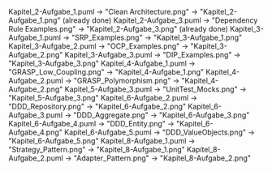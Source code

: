 Kapitel_2-Aufgabe_1.puml → "Clean Architecture.png" → "Kapitel_2-Aufgabe_1.png" (already done)
Kapitel_2-Aufgabe_3.puml → "Dependency Rule Examples.png" → "Kapitel_2-Aufgabe_3.png" (already done)
Kapitel_3-Aufgabe_1.puml → "SRP_Examples.png" → "Kapitel_3-Aufgabe_1.png"
Kapitel_3-Aufgabe_2.puml → "OCP_Examples.png" → "Kapitel_3-Aufgabe_2.png"
Kapitel_3-Aufgabe_3.puml → "DIP_Examples.png" → "Kapitel_3-Aufgabe_3.png"
Kapitel_4-Aufgabe_1.puml → "GRASP_Low_Coupling.png" → "Kapitel_4-Aufgabe_1.png"
Kapitel_4-Aufgabe_2.puml → "GRASP_Polymorphism.png" → "Kapitel_4-Aufgabe_2.png"
Kapitel_5-Aufgabe_3.puml → "UnitTest_Mocks.png" → "Kapitel_5-Aufgabe_3.png"
Kapitel_6-Aufgabe_2.puml → "DDD_Repository.png" → "Kapitel_6-Aufgabe_2.png"
Kapitel_6-Aufgabe_3.puml → "DDD_Aggregate.png" → "Kapitel_6-Aufgabe_3.png"
Kapitel_6-Aufgabe_4.puml → "DDD_Entity.png" → "Kapitel_6-Aufgabe_4.png"
Kapitel_6-Aufgabe_5.puml → "DDD_ValueObjects.png" → "Kapitel_6-Aufgabe_5.png"
Kapitel_8-Aufgabe_1.puml → "Strategy_Pattern.png" → "Kapitel_8-Aufgabe_1.png"
Kapitel_8-Aufgabe_2.puml → "Adapter_Pattern.png" → "Kapitel_8-Aufgabe_2.png"
